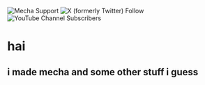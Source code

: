 ![Mecha Support](https://rbg.brandgrandreal.is-a.dev/s/01HPNE77CWQ2EHDF6Z5BJK8JZM)
![X (formerly Twitter) Follow](https://img.shields.io/twitter/follow/2vwwGD?style=for-the-badge)
![YouTube Channel Subscribers](https://img.shields.io/youtube/channel/subscribers/UCTnC1g3ItnXDEArVcjZjKGQ?style=for-the-badge)


# hai 

## i made mecha and some other stuff i guess
